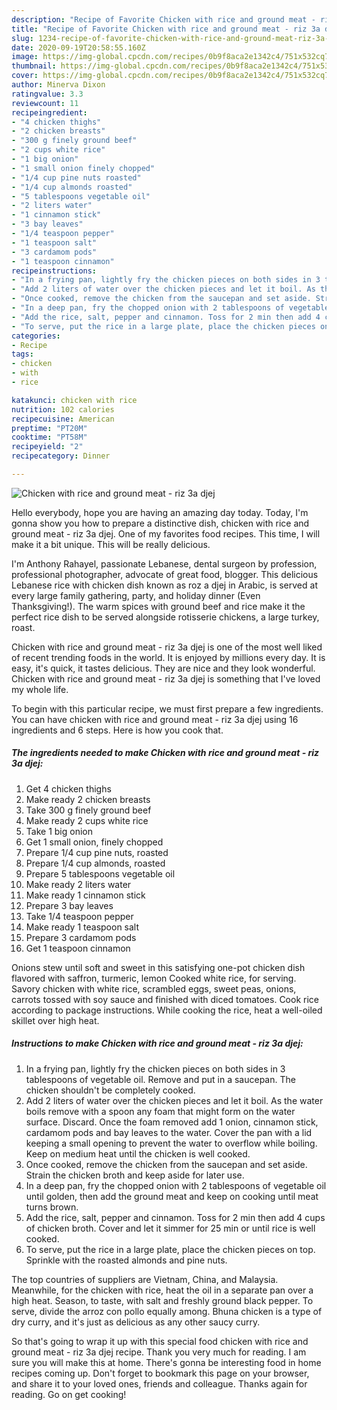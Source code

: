 ```yaml
---
description: "Recipe of Favorite Chicken with rice and ground meat - riz 3a djej"
title: "Recipe of Favorite Chicken with rice and ground meat - riz 3a djej"
slug: 1234-recipe-of-favorite-chicken-with-rice-and-ground-meat-riz-3a-djej
date: 2020-09-19T20:58:55.160Z
image: https://img-global.cpcdn.com/recipes/0b9f8aca2e1342c4/751x532cq70/chicken-with-rice-and-ground-meat-riz-3a-djej-recipe-main-photo.jpg
thumbnail: https://img-global.cpcdn.com/recipes/0b9f8aca2e1342c4/751x532cq70/chicken-with-rice-and-ground-meat-riz-3a-djej-recipe-main-photo.jpg
cover: https://img-global.cpcdn.com/recipes/0b9f8aca2e1342c4/751x532cq70/chicken-with-rice-and-ground-meat-riz-3a-djej-recipe-main-photo.jpg
author: Minerva Dixon
ratingvalue: 3.3
reviewcount: 11
recipeingredient:
- "4 chicken thighs"
- "2 chicken breasts"
- "300 g finely ground beef"
- "2 cups white rice"
- "1 big onion"
- "1 small onion finely chopped"
- "1/4 cup pine nuts roasted"
- "1/4 cup almonds roasted"
- "5 tablespoons vegetable oil"
- "2 liters water"
- "1 cinnamon stick"
- "3 bay leaves"
- "1/4 teaspoon pepper"
- "1 teaspoon salt"
- "3 cardamom pods"
- "1 teaspoon cinnamon"
recipeinstructions:
- "In a frying pan, lightly fry the chicken pieces on both sides in 3 tablespoons of vegetable oil. Remove and put in a saucepan. The chicken shouldn&#39;t be completely cooked."
- "Add 2 liters of water over the chicken pieces and let it boil. As the water boils remove with a spoon any foam that might form on the water surface. Discard. Once the foam removed add 1 onion, cinnamon stick, cardamom pods and bay leaves to the water. Cover the pan with a lid keeping a small opening to prevent the water to overflow while boiling. Keep on medium heat until the chicken is well cooked."
- "Once cooked, remove the chicken from the saucepan and set aside. Strain the chicken broth and keep aside for later use."
- "In a deep pan, fry the chopped onion with 2 tablespoons of vegetable oil until golden, then add the ground meat and keep on cooking until meat turns brown."
- "Add the rice, salt, pepper and cinnamon. Toss for 2 min then add 4 cups of chicken broth. Cover and let it simmer for 25 min or until rice is well cooked."
- "To serve, put the rice in a large plate, place the chicken pieces on top. Sprinkle with the roasted almonds and pine nuts."
categories:
- Recipe
tags:
- chicken
- with
- rice

katakunci: chicken with rice 
nutrition: 102 calories
recipecuisine: American
preptime: "PT20M"
cooktime: "PT58M"
recipeyield: "2"
recipecategory: Dinner

---
```



![Chicken with rice and ground meat - riz 3a djej](https://img-global.cpcdn.com/recipes/0b9f8aca2e1342c4/751x532cq70/chicken-with-rice-and-ground-meat-riz-3a-djej-recipe-main-photo.jpg)

Hello everybody, hope you are having an amazing day today. Today, I'm gonna show you how to prepare a distinctive dish, chicken with rice and ground meat - riz 3a djej. One of my favorites food recipes. This time, I will make it a bit unique. This will be really delicious.

I&#39;m Anthony Rahayel, passionate Lebanese, dental surgeon by profession, professional photographer, advocate of great food, blogger. This delicious Lebanese rice with chicken dish known as roz a djej in Arabic, is served at every large family gathering, party, and holiday dinner (Even Thanksgiving!). The warm spices with ground beef and rice make it the perfect rice dish to be served alongside rotisserie chickens, a large turkey, roast.

Chicken with rice and ground meat - riz 3a djej is one of the most well liked of recent trending foods in the world. It is enjoyed by millions every day. It is easy, it's quick, it tastes delicious. They are nice and they look wonderful. Chicken with rice and ground meat - riz 3a djej is something that I've loved my whole life.


To begin with this particular recipe, we must first prepare a few ingredients. You can have chicken with rice and ground meat - riz 3a djej using 16 ingredients and 6 steps. Here is how you cook that.

<!--inarticleads1-->

##### The ingredients needed to make Chicken with rice and ground meat - riz 3a djej:

1. Get 4 chicken thighs
1. Make ready 2 chicken breasts
1. Take 300 g finely ground beef
1. Make ready 2 cups white rice
1. Take 1 big onion
1. Get 1 small onion, finely chopped
1. Prepare 1/4 cup pine nuts, roasted
1. Prepare 1/4 cup almonds, roasted
1. Prepare 5 tablespoons vegetable oil
1. Make ready 2 liters water
1. Make ready 1 cinnamon stick
1. Prepare 3 bay leaves
1. Take 1/4 teaspoon pepper
1. Make ready 1 teaspoon salt
1. Prepare 3 cardamom pods
1. Get 1 teaspoon cinnamon


Onions stew until soft and sweet in this satisfying one-pot chicken dish flavored with saffron, turmeric, lemon Cooked white rice, for serving. Savory chicken with white rice, scrambled eggs, sweet peas, onions, carrots tossed with soy sauce and finished with diced tomatoes. Cook rice according to package instructions. While cooking the rice, heat a well-oiled skillet over high heat. 

<!--inarticleads2-->

##### Instructions to make Chicken with rice and ground meat - riz 3a djej:

1. In a frying pan, lightly fry the chicken pieces on both sides in 3 tablespoons of vegetable oil. Remove and put in a saucepan. The chicken shouldn&#39;t be completely cooked.
1. Add 2 liters of water over the chicken pieces and let it boil. As the water boils remove with a spoon any foam that might form on the water surface. Discard. Once the foam removed add 1 onion, cinnamon stick, cardamom pods and bay leaves to the water. Cover the pan with a lid keeping a small opening to prevent the water to overflow while boiling. Keep on medium heat until the chicken is well cooked.
1. Once cooked, remove the chicken from the saucepan and set aside. Strain the chicken broth and keep aside for later use.
1. In a deep pan, fry the chopped onion with 2 tablespoons of vegetable oil until golden, then add the ground meat and keep on cooking until meat turns brown.
1. Add the rice, salt, pepper and cinnamon. Toss for 2 min then add 4 cups of chicken broth. Cover and let it simmer for 25 min or until rice is well cooked.
1. To serve, put the rice in a large plate, place the chicken pieces on top. Sprinkle with the roasted almonds and pine nuts.


The top countries of suppliers are Vietnam, China, and Malaysia. Meanwhile, for the chicken with rice, heat the oil in a separate pan over a high heat. Season, to taste, with salt and freshly ground black pepper. To serve, divide the arroz con pollo equally among. Bhuna chicken is a type of dry curry, and it&#39;s just as delicious as any other saucy curry. 

So that's going to wrap it up with this special food chicken with rice and ground meat - riz 3a djej recipe. Thank you very much for reading. I am sure you will make this at home. There's gonna be interesting food in home recipes coming up. Don't forget to bookmark this page on your browser, and share it to your loved ones, friends and colleague. Thanks again for reading. Go on get cooking!
